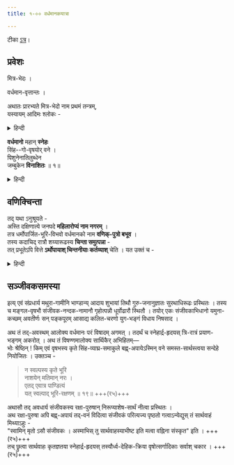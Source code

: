 ```yaml
---
title: १-०० वर्धमानकयात्रा

---
```

टीका [ऽत्र](https://archive.org/details/PanchatantraSanskritHindi-JpMishra1910)।

## प्रवेशः
मित्र-भेदः ।  

वर्धमान-वृत्तान्तः ।  

अथातः प्रारभ्यते मित्र-भेदो नाम प्रथमं तन्त्रम्,  
यस्यायम् आदिमः श्लोकः -

<details><summary>हिन्दी</summary>

अव यहां से मित्रभेद नाम का प्रथम तन्त्र प्रारम्भ किया जाता है जिसका यह सर्वप्रथम श्लोक है-- 
</details>


**वर्धमानो** महान् **स्नेहः**  
सिंह--गो-वृषयोर् वने ।  
पिशुनेनातिलुब्धेन  
जम्बुकेन **विनाशितः** ॥ १॥

<details><summary>हिन्दी</summary>

वन में एक सिह और बैल के बीच जो अधिक स्नेह बढ़ा हुआ था, चुगलखोर और अत्यधिक लालची गीदड़ ने नष्ट कर दिया ॥ १ ॥ 
</details>


## वणिक्चिन्ता
तद् यथा ऽनुश्रूयते -  
अस्ति दक्षिणात्ये जनपदे **महिलारोप्यं नाम नगरम्** ।  
तत्र धर्मोपार्जित-भूरि-विभवो वर्धमानको नाम **वणिक्-पुत्रो बभूव** ।  
तस्य कदाचिद् रात्रौ शय्यारूढस्य **चिन्ता समुत्पन्ना** -  
तत् प्रभूतेऽपि वित्ते **ऽर्थोपायाश् चिन्तनीयाः कर्तव्याश्** चेति । यत उक्तं च -  

<details><summary>हिन्दी</summary>

इस प्रकार सुना जाता है कि दक्षिण देश में महिलारोप्य नाम का एक नगर था । वहाँ धर्मपूर्वक अत्यधिक धन उपार्जन करनेवाला वर्द्धमान नाम का एक बनिये का पुत्र था । एक समय रात्रि में शय्या पर सोते हुए उसे चिन्ता उत्पन्न हुई--धन का आधिक्य हो जाने पर भी धनप्राप्ति का उपाय सोचना और करना ही चाहिये । क्योंकि कहा भी है -- 
</details>


<div class="js_include" includetitle="true" newlevelforh1="3" unfilled url="../../upadeshAH/arthaH/arthaprashaMsA/"></div>
<div class="js_include" includetitle="true" newlevelforh1="3" unfilled url="../../upadeshAH/arthaH/arthArjana-upAyAH/"></div>
<div class="js_include" includetitle="true" newlevelforh1="3" unfilled url="../../upadeshAH/arthaH/vANijya-vibhAgAH/"></div>  



## सञ्जीवकसमस्या
इत्य् एवं संप्रधार्य मथुरा-गामीनि भाण्डान्य् आदाय शुभायां तिथौ गुरु-जनानुज्ञातः सुरथाधिरूढः प्रस्थितः । तस्य च मङ्गल-वृषभौ संजीवक-नन्दक-नामानौ गृहोत्पन्नौ धूर्वोढारौ स्थितौ । तयोर् एकः संजीवकाभिधानो यमुना-कच्छम् अवतीर्णः सन् पङ्कपूरम् आसाद्य कलित-चरणो युग-भङ्गं विधाय निषसाद ।

अथ तं तद्-अवस्थम् आलोक्य वर्धमानः परं विषादम् अगमत् । तदर्थं च स्नेहार्द्र-हृदयस् त्रि-रात्रं प्रयाण-भङ्गम् अकरोत् । अथ तं विषण्णमालोक्य सार्थिकैर् अभिहितम्—  
भोः श्रेष्ठिन् ! किम् एवं वृषभस्य कृते सिंह-व्याघ्र-समाकुले बह्व्-अपायेऽस्मिन् वने समस्त-सार्थस्त्वया सन्देहे नियोजितः । उक्तञ्च -  

> न स्वल्पस्य कृते भूरि  
नाशयेन् मतिमान् नरः ।  
एतद् एवात्र पाण्डित्यं  
यत् स्वल्पाद् भूरि-रक्षणम् ॥ १९॥ +++(र५)+++  

अथासौ तद् अवधार्य संजीवकस्य रक्षा-पुरुषान् निरूप्याशेष-सार्थं नीत्वा प्रस्थितः ।  
अथ रक्षा-पुरुषा अपि बह्व्-अपायं तद्-वनं विदित्वा संजीवकं परित्यज्य पृष्ठतो गत्वाऽन्येद्युस् तं सार्थवाहं मिथ्याऽहुः -  
"स्वामिन् मृतो ऽसौ संजीवकः । अस्माभिस् तु सार्थवाहस्याभीष्ट इति मत्वा वह्निना संस्कृत" इति । +++(र५)+++  
तच् छ्रुत्वा सार्थवाहः कृतज्ञतया स्नेहार्द्र-हृदयस् तस्यौर्ध्व-देहिक-क्रिया वृषोत्सर्गादिकाः सर्वाश् चकार । +++(र५)+++